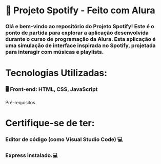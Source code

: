 <h1>🎵 Projeto Spotify - Feito com Alura</h1>
<h3>Olá e bem-vindo ao repositório do Projeto Spotify! Este é o ponto de partida para explorar a aplicação desenvolvida durante o curso de programação da Alura. Esta aplicação é uma simulação de interface inspirada no Spotify, projetada para interagir com músicas e playlists.</h3>

<h1>Tecnologias Utilizadas:</h1>
<h3>🖥️ Front-end: HTML, CSS, JavaScript</h3>
Pré-requisitos
<h1>Certifique-se de ter:</h1>

<h3>Editor de código (como Visual Studio Code) 💻</h3>
<h3>Express instalado.💻</h3>
